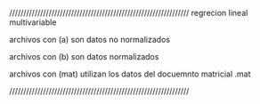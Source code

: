 ////////////////////////////////////////////////////////////////
regrecion lineal multivariable 

archivos con (a) son datos no normalizados 
 
archivos con (b) son datos normalizados 


archivos con (mat) utilizan los datos del docuemnto matricial .mat



////////////////////////////////////////////////////////////////
